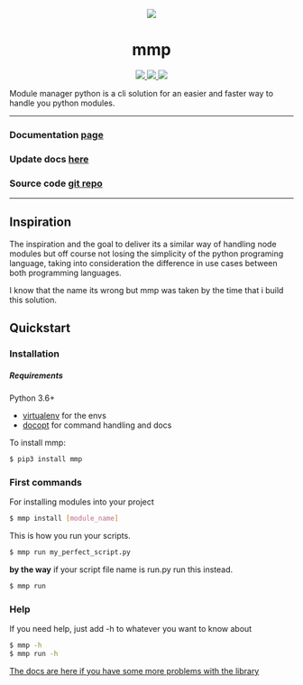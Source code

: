 <p align="center">
  <a href="https://mmp.alfonsocvu.me">
    <img src="https://mmp.alfonsocvu.me/owl.svg">
  </a>
  <p align="center">
    <h1 align="center">mmp</h1>
  </p>
  <p align=center>
    <a href="https://www.python.org/downloads/release/python-3">
      <img src="https://img.shields.io/badge/python-3-blue.svg">
    </a>
    <a href="https://github.com/alfonsocv12/mmp/actions/workflows/python-publish.yml">
      <img src="https://github.com/alfonsocv12/mmp/actions/workflows/python-publish.yml/badge.svg">
    </a>
    <a href="https://pypi.org/project/mmp/">
      <img src="https://img.shields.io/pypi/dm/mmp">
    </a>
  </p>
</p>


Module manager python  is a cli solution for an easier and faster way to handle you python modules.

---

### Documentation [page](https://mmp.alfonsocvu.me)
### Update docs [here](https://github.com/alfonsocv12/mmpDocs)
### Source code [git repo](https://github.com/alfonsocv12/mmp)

---

## Inspiration

The inspiration and the goal to deliver its a similar way of handling node modules
but off course not losing the simplicity of the python programing language, taking
into consideration the difference in use cases between both programming languages.

I know that the name its wrong but mmp was taken by the time that i build this
solution.

## Quickstart

### Installation

##### Requirements

Python 3.6+

* [virtualenv](https://virtualenv.pypa.io/en/latest/) for the envs
* [docopt](http://docopt.org/) for command handling and docs

To install mmp:

```bash
$ pip3 install mmp
```

### First commands

For installing modules into your project

```bash
$ mmp install [module_name]
```

This is how you run your scripts.

```bash
$ mmp run my_perfect_script.py
```

**by the way** if your script file name is run.py run this instead.

```bash
$ mmp run
```

### Help

If you need help, just add -h to whatever you want to know about

```bash
$ mmp -h
$ mmp run -h
```

[The docs are here if you have some more problems with the library](https://mmp.alfonsocvu.me/)
